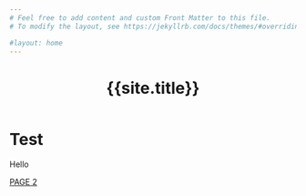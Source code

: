 ```yaml
---
# Feel free to add content and custom Front Matter to this file.
# To modify the layout, see https://jekyllrb.com/docs/themes/#overriding-theme-defaults

#layout: home
---
```


<html>
    <head>
        <meta charset="utf-8">
        <meta http-equiv="X-UA-Compatible" content="IE=edge">
        <title>Name page</title>
        <meta name="description" content="">
        <meta name="viewport" content="width=device-width, initial-scale=1">
        <link rel="stylesheet" href="">
    </head>
    <body>
    <header>
        <h1>{{site.title}}</h1>
    </header>
        <div>
        <h1>Test</h1>
            <p>Hello</p>
            <a href="./page2">PAGE 2</a>
        </div>
    </body>
</html>